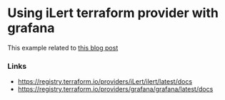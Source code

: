 # Using iLert terraform provider with grafana

This example related to [this blog post](...)

### Links

- https://registry.terraform.io/providers/iLert/ilert/latest/docs
- https://registry.terraform.io/providers/grafana/grafana/latest/docs
